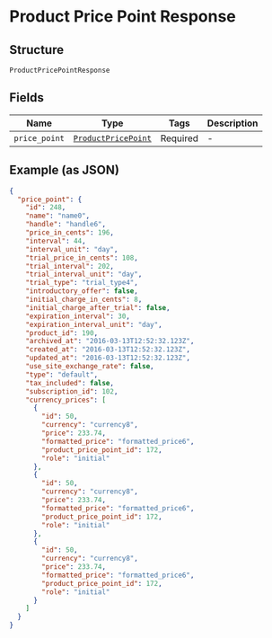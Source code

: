 
# Product Price Point Response

## Structure

`ProductPricePointResponse`

## Fields

| Name | Type | Tags | Description |
|  --- | --- | --- | --- |
| `price_point` | [`ProductPricePoint`](../../doc/models/product-price-point.md) | Required | - |

## Example (as JSON)

```json
{
  "price_point": {
    "id": 248,
    "name": "name0",
    "handle": "handle6",
    "price_in_cents": 196,
    "interval": 44,
    "interval_unit": "day",
    "trial_price_in_cents": 108,
    "trial_interval": 202,
    "trial_interval_unit": "day",
    "trial_type": "trial_type4",
    "introductory_offer": false,
    "initial_charge_in_cents": 8,
    "initial_charge_after_trial": false,
    "expiration_interval": 30,
    "expiration_interval_unit": "day",
    "product_id": 190,
    "archived_at": "2016-03-13T12:52:32.123Z",
    "created_at": "2016-03-13T12:52:32.123Z",
    "updated_at": "2016-03-13T12:52:32.123Z",
    "use_site_exchange_rate": false,
    "type": "default",
    "tax_included": false,
    "subscription_id": 102,
    "currency_prices": [
      {
        "id": 50,
        "currency": "currency8",
        "price": 233.74,
        "formatted_price": "formatted_price6",
        "product_price_point_id": 172,
        "role": "initial"
      },
      {
        "id": 50,
        "currency": "currency8",
        "price": 233.74,
        "formatted_price": "formatted_price6",
        "product_price_point_id": 172,
        "role": "initial"
      },
      {
        "id": 50,
        "currency": "currency8",
        "price": 233.74,
        "formatted_price": "formatted_price6",
        "product_price_point_id": 172,
        "role": "initial"
      }
    ]
  }
}
```

